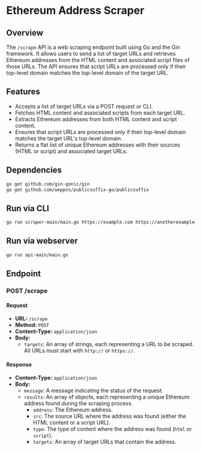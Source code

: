# Ethereum Address Scraper

## Overview

The `/scrape` API is a web scraping endpoint built using Go and the Gin framework. It allows users to send a list of target URLs and retrieves Ethereum addresses from the HTML content and associated script files of those URLs. The API ensures that script URLs are processed only if their top-level domain matches the top-level domain of the target URL.

## Features

- Accepts a list of target URLs via a POST request or CLI.
- Fetches HTML content and associated scripts from each target URL.
- Extracts Ethereum addresses from both HTML content and script content.
- Ensures that script URLs are processed only if their top-level domain matches the target URL's top-level domain.
- Returns a flat list of unique Ethereum addresses with their sources (HTML or script) and associated target URLs.

## Dependencies
```sh
go get github.com/gin-gonic/gin
go get github.com/weppos/publicsuffix-go/publicsuffix
```

## Run via CLI

```sh
go run scraper-main/main.go https://example.com https://anotherexample.com
```

## Run via webserver

```sh
go run api-main/main.go
```

## Endpoint

### POST /scrape

#### Request

- **URL:** `/scrape`
- **Method:** `POST`
- **Content-Type:** `application/json`
- **Body:**
  - `targets`: An array of strings, each representing a URL to be scraped. All URLs must start with `http://` or `https://`.

#### Response

- **Content-Type:** `application/json`
- **Body:**
  - `message`: A message indicating the status of the request.
  - `results`: An array of objects, each representing a unique Ethereum address found during the scraping process.
    - `address`: The Ethereum address.
    - `src`: The source URL where the address was found (either the HTML content or a script URL).
    - `type`: The type of content where the address was found (`html` or `script`).
    - `targets`: An array of target URLs that contain the address.